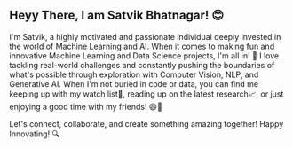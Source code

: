 ## Heyy There, I am Satvik Bhatnagar! 😊

I'm Satvik, a highly motivated and passionate individual deeply invested in the world of Machine Learning and AI. When it comes to making fun and innovative Machine Learning and Data Science projects, I'm all in! 🚀
I love tackling real-world challenges and constantly pushing the boundaries of what's possible through exploration with Computer Vision, NLP, and Generative AI. When I'm not buried in code or data, you can find me keeping up with my watch list🍿, reading up on the latest research📈, or just enjoying a good time with my friends! 😄🎉

Let's connect, collaborate, and create something amazing together! Happy Innovating! 🔍
